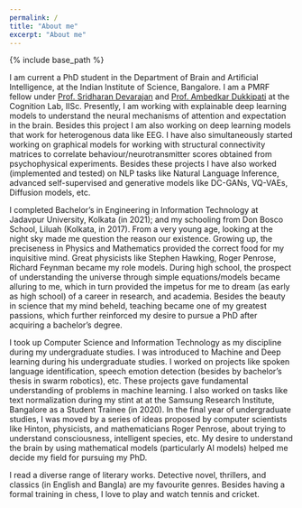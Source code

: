 ```yaml
---
permalink: /
title: "About me"
excerpt: "About me"
---
```

{% include base_path %}

I am current a PhD student in the Department of Brain and Artificial Intelligence, at the Indian Institute of Science, Bangalore. I am a PMRF fellow under [Prof. Sridharan Devarajan](https://cns.iisc.ac.in/sridhar/) and [Prof. Ambedkar Dukkipati](https://www.csa.iisc.ac.in/~ambedkar/index.html) at the Cognition Lab, IISc. Presently, I am working with explainable deep learning models to understand the neural mechanisms of attention and expectation in the brain. Besides this project I am also working on deep learning models that work for heterogenous data like EEG. I have also simultaneously started working on graphical models for working with structural connectivity matrices to correlate behaviour/neurotransmitter scores obtained from psychophysical experiments. Besides these projects I have also worked (implemented and tested) on NLP tasks like Natural Language Inference, advanced self-supervised and generative models like DC-GANs, VQ-VAEs, Diffusion models, etc.

I completed Bachelor’s in Engineering in Information Technology at Jadavpur University, Kolkata (in 2021); and my schooling from Don Bosco School, Liluah (Kolkata, in 2017). From a very young age, looking at the night sky made me question the reason our existence. Growing up, the preciseness in Physics and Mathematics provided the correct food for my inquisitive mind. Great physicists like Stephen Hawking, Roger Penrose, Richard Feynman became my role models. During high school, the prospect of understanding the universe through simple equations/models became alluring to me,  which in turn provided the impetus for me to dream (as early as high school) of a career in research, and academia. Besides the beauty in science that my mind beheld, teaching became one of my greatest passions, which further reinforced my desire to pursue a PhD after acquiring a bachelor’s degree.

I took up Computer Science and Information Technology as my discipline during my undergraduate studies. I was  introduced to Machine and Deep learning during his undergraduate studies. I worked on projects like spoken language identification, speech emotion detection (besides by bachelor’s thesis in swarm robotics), etc. These projects gave fundamental understanding of problems in machine learning. I also worked on tasks like text normalization during my stint at at the Samsung Research Institute, Bangalore as a Student Trainee (in 2020). In the final year of undergraduate studies, I was moved by a series of ideas proposed by computer scientists like Hinton, physicists, and mathematicians Roger Penrose, about trying to understand consciousness, intelligent species, etc. My desire to understand the brain by using mathematical models (particularly AI models) helped me decide my field for pursuing my PhD.

I read a diverse range of literary works. Detective novel, thrillers, and classics (in English and Bangla) are my favourite genres. Besides having a formal training in chess, I love to play and watch tennis and cricket.


<script type="text/javascript" id="clustrmaps" src="//clustrmaps.com/map_v2.js?d=EoA9ODmW2B7LiYuOG60bJC-FXXnWRWYL8IxVXWAC86k&cl=ffffff&w=a"></script>